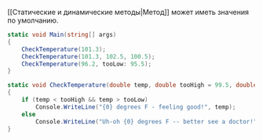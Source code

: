 
[[Статические и динамические методы|Метод]] может иметь значения по умолчанию.

```cs
static void Main(string[] args)
{
    CheckTemperature(101.3);
    CheckTemperature(101.3, 102.5, 100.5);
    CheckTemperature(96.2, tooLow: 95.5);
}

static void CheckTemperature(double temp, double tooHigh = 99.5, double tooLow = 96.5)
{
    if (temp < tooHigh && temp > tooLow)
        Console.WriteLine("{0} degrees F - feeling good!", temp);
    else
        Console.WriteLine("Uh-oh {0} degrees F -- better see a doctor!", temp);
}
```